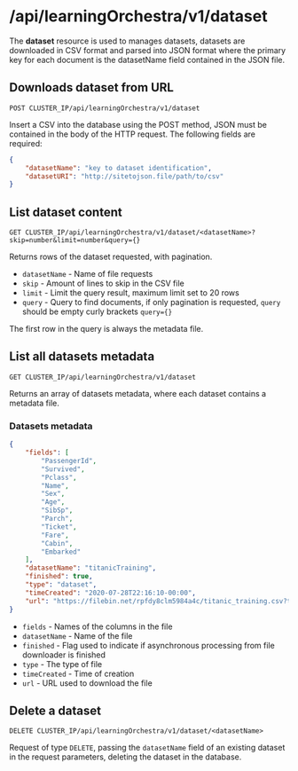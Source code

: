# /api/learningOrchestra/v1/dataset

The **dataset** resource is used to manages datasets, datasets are downloaded in CSV format and parsed into JSON format where the primary key for each document is the datasetName field contained in the JSON file.

## Downloads dataset from URL

`POST CLUSTER_IP/api/learningOrchestra/v1/dataset`

Insert a CSV into the database using the POST method, JSON must be contained in the body of the HTTP request.
The following fields are required: 

```json
{
    "datasetName": "key to dataset identification",
    "datasetURI": "http://sitetojson.file/path/to/csv"
}
```

## List dataset content

`GET CLUSTER_IP/api/learningOrchestra/v1/dataset/<datasetName>?skip=number&limit=number&query={}`

Returns rows of the dataset requested, with pagination.

* `datasetName` - Name of file requests
* `skip` - Amount of lines to skip in the CSV file
* `limit` - Limit the query result, maximum limit set to 20 rows
* `query` - Query to find documents, if only pagination is requested, `query` should be empty curly brackets `query={}`

The first row in the query is always the metadata file.


## List all datasets metadata

`GET CLUSTER_IP/api/learningOrchestra/v1/dataset`

Returns an array of datasets metadata, where each dataset contains a metadata file.

### Datasets metadata

```json
{
    "fields": [
        "PassengerId",
        "Survived",
        "Pclass",
        "Name",
        "Sex",
        "Age",
        "SibSp",
        "Parch",
        "Ticket",
        "Fare",
        "Cabin",
        "Embarked"
    ],
    "datasetName": "titanicTraining",
    "finished": true,
    "type": "dataset",
    "timeCreated": "2020-07-28T22:16:10-00:00",
    "url": "https://filebin.net/rpfdy8clm5984a4c/titanic_training.csv?t=gcnjz1yo"
}
```

* `fields` - Names of the columns in the file
* `datasetName` - Name of the file
* `finished` - Flag used to indicate if asynchronous processing from file downloader is finished
* `type` - The type of file
* `timeCreated` - Time of creation
* `url` - URL used to download the file

## Delete a dataset

`DELETE CLUSTER_IP/api/learningOrchestra/v1/dataset/<datasetName>`

Request of type `DELETE`, passing the `datasetName` field of an existing dataset in the request parameters, deleting the dataset in the database.
